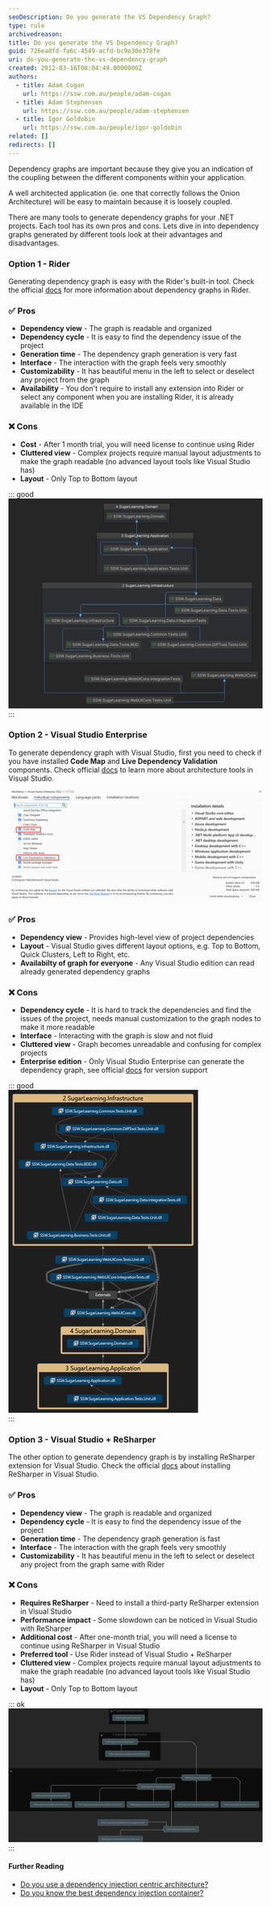 ```yaml
---
seoDescription: Do you generate the VS Dependency Graph?
type: rule
archivedreason:
title: Do you generate the VS Dependency Graph?
guid: 726eadfd-fa6c-4549-acfd-bc9e30e378fe
uri: do-you-generate-the-vs-dependency-graph
created: 2012-03-16T08:04:49.0000000Z
authors:
  - title: Adam Cogan
    url: https://ssw.com.au/people/adam-cogan
  - title: Adam Stephensen
    url: https://ssw.com.au/people/adam-stephensen
  - title: Igor Goldobin
    url: https://ssw.com.au/people/igor-goldobin
related: []
redirects: []
---
```


Dependency graphs are important because they give you an indication of the coupling between the different components within your application.

A well architected application (ie. one that correctly follows the Onion Architecture) will be easy to maintain because it is loosely coupled.

<!--endintro-->

There are many tools to generate dependency graphs for your .NET projects. Each tool has its own pros and cons. Lets dive in into dependency graphs generated by different tools look at their advantages and disadvantages.

### Option 1 - Rider

Generating dependency graph is easy with the Rider's built-in tool. Check the official [docs](https://www.jetbrains.com/help/rider/Architecture__Project_Dependencies_Exploration.html) for more information about dependency graphs in Rider.

### ✅ Pros

* **Dependency view** - The graph is readable and organized
* **Dependency cycle** - It is easy to find the dependency issue of the project
* **Generation time** - The dependency graph generation is very fast
* **Interface** - The interaction with the graph feels very smoothly
* **Customizability** - It has beautiful menu in the left to select or deselect any project from the graph
* **Availability** - You don't require to install any extension into Rider or select any component when you are installing Rider, it is already available in the IDE

### ❌ Cons

* **Cost** - After 1 month trial, you will need license to continue using Rider
* **Cluttered view** - Complex projects require manual layout adjustments to make the graph readable (no advanced layout tools like Visual Studio has)
* **Layout** - Only Top to Bottom layout

::: good  
![Figure: Good Example- The Rider Dependency Graph](sugarlearning-dependency-graph-by-rider.png)  
:::

### Option 2 - Visual Studio Enterprise

To generate dependency graph with Visual Studio, first you need to check if you have installed **Code Map** and **Live Dependency Validation** components. Check official [docs](https://learn.microsoft.com/en-us/visualstudio/modeling/install-architecture-tools?view=vs-2022) to learn more about architecture tools in Visual Studio.

![**Figure: Your Visual Studio need to have these components installed to be able to use architecture tools**](vs-installer-with-graph-feature.png)

### ✅ Pros

* **Dependency view** - Provides high-level view of project dependencies
* **Layout** - Visual Studio gives different layout options, e.g. Top to Bottom, Quick Clusters, Left to Right, etc.
* **Availabilty of graph for everyone** - Any Visual Studio edition can read already generated dependency graphs

### ❌ Cons

* **Dependency cycle** - It is hard to track the dependencies and find the issues of the project, needs manual customization to the graph nodes to make it more readable
* **Interface** - Interacting with the graph is slow and not fluid
* **Cluttered view** - Graph becomes unreadable and confusing for complex projects
* **Enterprise edition** - Only Visual Studio Enterprise can generate the dependency graph, see official [docs](https://learn.microsoft.com/en-us/visualstudio/modeling/analyze-and-model-your-architecture?view=vs-2022#VersionSupport) for version support

::: good  
![Figure: Good Example- The Visual Studio Dependency Graph](sugarlearning-dependency-graph-by-visual-studio.png)  
:::

### Option 3 - Visual Studio + ReSharper

The other option to generate dependency graph is by installing ReSharper extension for Visual Studio.
Check the official [docs](https://www.jetbrains.com/resharper/) about installing ReSharper in Visual Studio.

### ✅ Pros

* **Dependency view** - The graph is readable and organized
* **Dependency cycle** - It is easy to find the dependency issue of the project
* **Generation time** - The dependency graph generation is fast
* **Interface** - The interaction with the graph feels very smoothly
* **Customizability** - It has beautiful menu in the left to select or deselect any project from the graph same with Rider

### ❌ Cons

* **Requires ReSharper** - Need to install a third-party ReSharper extension in Visual Studio
* **Performance impact** - Some slowdown can be noticed in Visual Studio with ReSharper
* **Additional cost** - After one-month trial, you will need a license to continue using ReSharper in Visual Studio
* **Preferred tool** - Use Rider instead of Visual Studio + ReSharper
* **Cluttered view** - Complex projects require manual layout adjustments to make the graph readable (no advanced layout tools like Visual Studio has)
* **Layout** - Only Top to Bottom layout

::: ok  
![Figure: OK Example - The Visual Studio + ReSharper Dependency Graph](sugarlearning-dependency-graph-by-vs-and-resharper.png)  
:::

#### Further Reading

* [Do you use a dependency injection centric architecture?](/do-you-use-a-dependency-injection-centric-architecture)
* [Do you know the best dependency injection container?](/the-best-dependency-injection-container)
